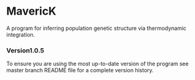 # MavericK

A program for inferring population genetic structure via thermodynamic integration.

### Version1.0.5
To ensure you are using the most up-to-date version of the program see master branch README file for a complete version history.
